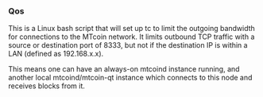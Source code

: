 ### Qos ###

This is a Linux bash script that will set up tc to limit the outgoing bandwidth for connections to the MTcoin network. It limits outbound TCP traffic with a source or destination port of 8333, but not if the destination IP is within a LAN (defined as 192.168.x.x).

This means one can have an always-on mtcoind instance running, and another local mtcoind/mtcoin-qt instance which connects to this node and receives blocks from it.
